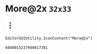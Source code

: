 # More@2x `32x33`
<img src="/img/More@2x.png" width=32 height=33>

``` CSharp
EditorGUIUtility.IconContent("More@2x")
```
```
6848015237940817381
```
